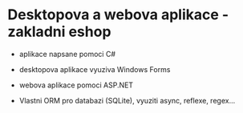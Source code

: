 # Desktopova a webova aplikace - zakladni eshop

- aplikace napsane pomoci C#
- desktopova aplikace vyuziva Windows Forms
- webova aplikace pomoci ASP.NET


- Vlastni ORM pro databazi (SQLite), vyuziti async, reflexe, regex...


